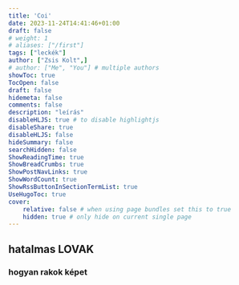 ```yaml
---
title: 'Coi'
date: 2023-11-24T14:41:46+01:00
draft: false
# weight: 1
# aliases: ["/first"]
tags: ["leckék"]
author: ["Zsis Kolt",]
# author: ["Me", "You"] # multiple authors
showToc: true
TocOpen: false
draft: false
hidemeta: false
comments: false
description: "leírás"
disableHLJS: true # to disable highlightjs
disableShare: true
disableHLJS: false
hideSummary: false
searchHidden: false
ShowReadingTime: true
ShowBreadCrumbs: true
ShowPostNavLinks: true
ShowWordCount: true
ShowRssButtonInSectionTermList: true
UseHugoToc: true
cover:
    relative: false # when using page bundles set this to true
    hidden: true # only hide on current single page
---
```

## hatalmas LOVAK

### hogyan rakok képet

